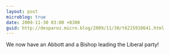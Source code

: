 ```yaml
---
layout: post
microblog: true
date: 2009-11-30 03:00 +0300
guid: http://desparoz.micro.blog/2009/11/30/t6215910641.html
---
```

We now have an Abbott and a Bishop leading the Liberal party!
